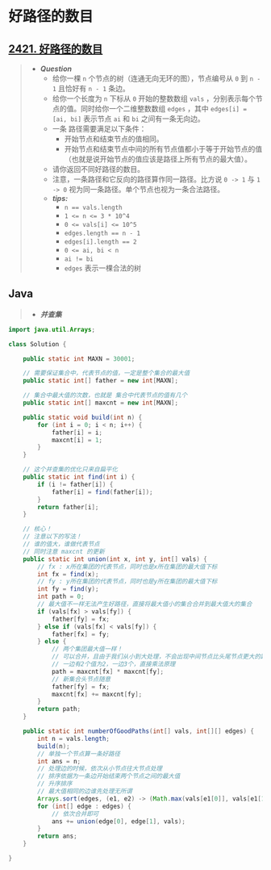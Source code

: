 # 好路径的数目

## [2421. 好路径的数目](https://leetcode.cn/problems/number-of-good-paths/)

> - ***Question***
>   - 给你一棵 `n` 个节点的树（连通无向无环的图），节点编号从 `0` 到 `n - 1` 且恰好有 `n - 1` 条边。
>   - 给你一个长度为 `n` 下标从 `0` 开始的整数数组 `vals` ，分别表示每个节点的值。同时给你一个二维整数数组 `edges` ，其中 `edges[i] = [ai, bi]` 表示节点 `ai` 和 `bi` 之间有一条无向边。
>   - 一条 路径需要满足以下条件：
>     - 开始节点和结束节点的值相同。
>     - 开始节点和结束节点中间的所有节点值都小于等于开始节点的值（也就是说开始节点的值应该是路径上所有节点的最大值）。
>   - 请你返回不同好路径的数目。
>   - 注意，一条路径和它反向的路径算作同一路径。比方说 `0 -> 1` 与 `1 -> 0` 视为同一条路径。单个节点也视为一条合法路径。
>   - ***tips:***
>     - `n == vals.length`
>     - `1 <= n <= 3 * 10^4`
>     - `0 <= vals[i] <= 10^5`
>     - `edges.length == n - 1`
>     - `edges[i].length == 2`
>     - `0 <= ai, bi < n`
>     - `ai != bi`
>     - `edges` 表示一棵合法的树

## Java

> - ***并查集***

```java
import java.util.Arrays;

class Solution {

    public static int MAXN = 30001;

    // 需要保证集合中，代表节点的值，一定是整个集合的最大值
    public static int[] father = new int[MAXN];

    // 集合中最大值的次数，也就是 集合中代表节点的值有几个
    public static int[] maxcnt = new int[MAXN];

    public static void build(int n) {
        for (int i = 0; i < n; i++) {
            father[i] = i;
            maxcnt[i] = 1;
        }
    }

    // 这个并查集的优化只来自扁平化
    public static int find(int i) {
        if (i != father[i]) {
            father[i] = find(father[i]);
        }
        return father[i];
    }

    // 核心！
    // 注意以下的写法！
    // 谁的值大，谁做代表节点
    // 同时注意 maxcnt 的更新
    public static int union(int x, int y, int[] vals) {
        // fx : x所在集团的代表节点，同时也是x所在集团的最大值下标
        int fx = find(x);
        // fy : y所在集团的代表节点，同时也是y所在集团的最大值下标
        int fy = find(y);
        int path = 0;
        // 最大值不一样无法产生好路径，直接将最大值小的集合合并到最大值大的集合
        if (vals[fx] > vals[fy]) {
            father[fy] = fx;
        } else if (vals[fx] < vals[fy]) {
            father[fx] = fy;
        } else {
            // 两个集团最大值一样！
            // 可以合并，且由于我们从小到大处理，不会出现中间节点比头尾节点更大的路径
            // 一边有2个值为2，一边3个，直接乘法原理
            path = maxcnt[fx] * maxcnt[fy];
            // 新集合头节点随意
            father[fy] = fx;
            maxcnt[fx] += maxcnt[fy];
        }
        return path;
    }

    public static int numberOfGoodPaths(int[] vals, int[][] edges) {
        int n = vals.length;
        build(n);
        // 单独一个节点算一条好路径
        int ans = n;
        // 处理边的时候，依次从小节点往大节点处理
        // 排序依据为一条边开始结束两个节点之间的最大值
        // 升序排序
        // 最大值相同的边谁先处理无所谓
        Arrays.sort(edges, (e1, e2) -> (Math.max(vals[e1[0]], vals[e1[1]]) - Math.max(vals[e2[0]], vals[e2[1]])));
        for (int[] edge : edges) {
            // 依次合并即可
            ans += union(edge[0], edge[1], vals);
        }
        return ans;
    }

}
```
